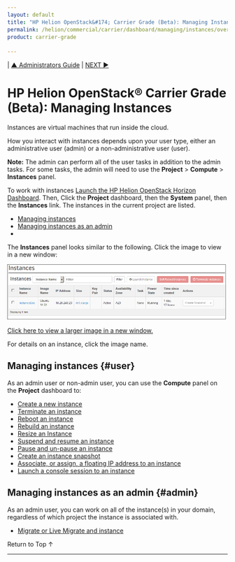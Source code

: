 ```yaml
---
layout: default
title: "HP Helion OpenStack&#174; Carrier Grade (Beta): Managing Instances"
permalink: /helion/commercial/carrier/dashboard/managing/instances/overview/
product: carrier-grade

---
```

<!--UNDER REVISION-->

<script>

function PageRefresh {
onLoad="window.refresh"
}

PageRefresh();

</script>

| <a href="/helion/openstack/carrier/admin/">&#9650;  Administrators Guide</a> | <a href="/helion/commercial/carrier/ga1/">NEXT &#9654;</a></p> 


# HP Helion OpenStack&#174; Carrier Grade (Beta): Managing Instances

Instances are virtual machines that run inside the cloud.

How you interact with instances depends upon your user type, either an administrative user (admin) or a non-administrative user (user).

**Note:** The admin can perform all of the user tasks in addition to the admin tasks. For some tasks, the admin will need to use the **Project** > **Compute** > **Instances** panel.

To work with instances [Launch the HP Helion OpenStack Horizon Dashboard](/helion/openstack/carrier/dashboard/login/). Then, Click the **Project** dashboard, then the **System** panel, then the **Instances** link. The instances in the current project are listed.

* [Managing instances](#user)
* [Managing instances as an admin](#admin)
*

The **Instances** panel looks similar to the following. Click the image to view in a new window: 

<img src="media/CGH-Helion-Instance.png" width="500">

<a href="javascript:window.open('/content/documentation/media/CGH-Helion-Instance.png','_blank','toolbar=no,menubar=no,resizable=yes,scrollbars=yes')">Click here to view a larger image in a new window.</a>

For details on an instance, click the image name. 


## Managing instances {#user}

As an admin user or non-admin user, you can use the **Compute** panel on the **Project** dashboard to:

* [Create a new instance](/helion/commercial/carrier/dashboard/managing/instances/create/)
* [Terminate an instance](/helion/commercial/carrier/dashboard/managing/instances/terminate/)
* [Reboot an instance](/helion/commercial/carrier/dashboard/managing/instances/reboot/)
* [Rebuild an instance](/helion/commercial/carrier/dashboard/managing/instances/rebuild/)
* [Resize an Instance](/helion/commercial/carrier/dashboard/managing/instances/resize/)
* [Suspend and resume an instance](/helion/commercial/carrier/dashboard/managing/instances/suspend/)
* [Pause and un-pause an instance](/helion/commercial/carrier/dashboard/managing/instances/pause/)
* [Create an instance snapshot](/helion/commercial/carrier/dashboard/managing/images/public/)
* [Associate, or assign, a floating IP address to an instance](/helion/commercial/carrier/dashboard/managing/instances/ipaddresses/) 
* [Launch a console session to an instance](/helion/commercial/carrier/dashboard/managing/instances/console/)

## Managing instances as an admin {#admin}

As an admin user, you can work on all of the instance(s) in your domain, regardless of which project the instance is associated with.

* [Migrate or Live Migrate and instance](/helion/commercial/carrier/dashboard/managing/instances/migrate/)

<p><a href="#top" style="padding:14px 0px 14px 0px; text-decoration: none;"> Return to Top &#8593; </a></p>



----

